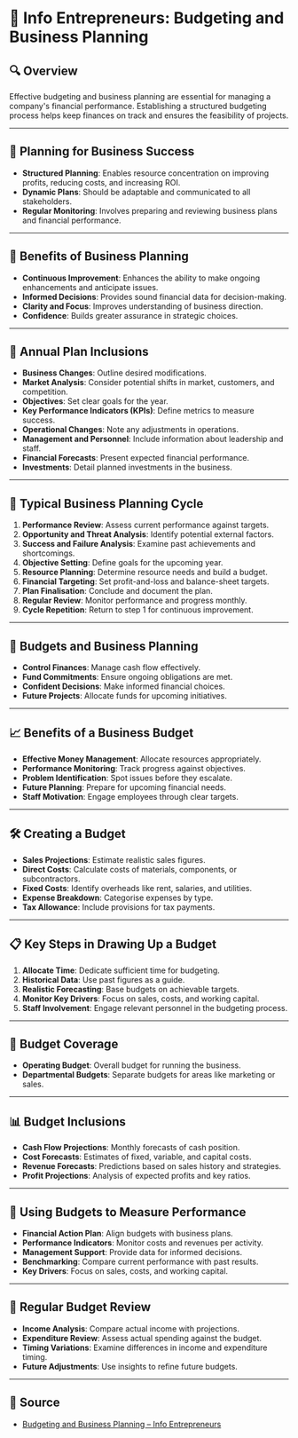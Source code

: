 # 📘 Info Entrepreneurs: Budgeting and Business Planning

## 🔍 Overview

Effective budgeting and business planning are essential for managing a company's financial performance. Establishing a structured budgeting process helps keep finances on track and ensures the feasibility of projects.

---

## 🧭 Planning for Business Success

- **Structured Planning**: Enables resource concentration on improving profits, reducing costs, and increasing ROI.
- **Dynamic Plans**: Should be adaptable and communicated to all stakeholders.
- **Regular Monitoring**: Involves preparing and reviewing business plans and financial performance.

---

## 🎯 Benefits of Business Planning

- **Continuous Improvement**: Enhances the ability to make ongoing enhancements and anticipate issues.
- **Informed Decisions**: Provides sound financial data for decision-making.
- **Clarity and Focus**: Improves understanding of business direction.
- **Confidence**: Builds greater assurance in strategic choices.

---

## 📅 Annual Plan Inclusions

- **Business Changes**: Outline desired modifications.
- **Market Analysis**: Consider potential shifts in market, customers, and competition.
- **Objectives**: Set clear goals for the year.
- **Key Performance Indicators (KPIs)**: Define metrics to measure success.
- **Operational Changes**: Note any adjustments in operations.
- **Management and Personnel**: Include information about leadership and staff.
- **Financial Forecasts**: Present expected financial performance.
- **Investments**: Detail planned investments in the business.

---

## 🔄 Typical Business Planning Cycle

1. **Performance Review**: Assess current performance against targets.
2. **Opportunity and Threat Analysis**: Identify potential external factors.
3. **Success and Failure Analysis**: Examine past achievements and shortcomings.
4. **Objective Setting**: Define goals for the upcoming year.
5. **Resource Planning**: Determine resource needs and build a budget.
6. **Financial Targeting**: Set profit-and-loss and balance-sheet targets.
7. **Plan Finalisation**: Conclude and document the plan.
8. **Regular Review**: Monitor performance and progress monthly.
9. **Cycle Repetition**: Return to step 1 for continuous improvement.

---

## 💼 Budgets and Business Planning

- **Control Finances**: Manage cash flow effectively.
- **Fund Commitments**: Ensure ongoing obligations are met.
- **Confident Decisions**: Make informed financial choices.
- **Future Projects**: Allocate funds for upcoming initiatives.

---

## 📈 Benefits of a Business Budget

- **Effective Money Management**: Allocate resources appropriately.
- **Performance Monitoring**: Track progress against objectives.
- **Problem Identification**: Spot issues before they escalate.
- **Future Planning**: Prepare for upcoming financial needs.
- **Staff Motivation**: Engage employees through clear targets.

---

## 🛠️ Creating a Budget

- **Sales Projections**: Estimate realistic sales figures.
- **Direct Costs**: Calculate costs of materials, components, or subcontractors.
- **Fixed Costs**: Identify overheads like rent, salaries, and utilities.
- **Expense Breakdown**: Categorise expenses by type.
- **Tax Allowance**: Include provisions for tax payments.

---

## 📋 Key Steps in Drawing Up a Budget

1. **Allocate Time**: Dedicate sufficient time for budgeting.
2. **Historical Data**: Use past figures as a guide.
3. **Realistic Forecasting**: Base budgets on achievable targets.
4. **Monitor Key Drivers**: Focus on sales, costs, and working capital.
5. **Staff Involvement**: Engage relevant personnel in the budgeting process.

---

## 🧾 Budget Coverage

- **Operating Budget**: Overall budget for running the business.
- **Departmental Budgets**: Separate budgets for areas like marketing or sales.

---

## 📊 Budget Inclusions

- **Cash Flow Projections**: Monthly forecasts of cash position.
- **Cost Forecasts**: Estimates of fixed, variable, and capital costs.
- **Revenue Forecasts**: Predictions based on sales history and strategies.
- **Profit Projections**: Analysis of expected profits and key ratios.

---

## 📏 Using Budgets to Measure Performance

- **Financial Action Plan**: Align budgets with business plans.
- **Performance Indicators**: Monitor costs and revenues per activity.
- **Management Support**: Provide data for informed decisions.
- **Benchmarking**: Compare current performance with past results.
- **Key Drivers**: Focus on sales, costs, and working capital.

---

## 🔄 Regular Budget Review

- **Income Analysis**: Compare actual income with projections.
- **Expenditure Review**: Assess actual spending against the budget.
- **Timing Variations**: Examine differences in income and expenditure timing.
- **Future Adjustments**: Use insights to refine future budgets.

---

## 🔗 Source

- [Budgeting and Business Planning – Info Entrepreneurs](https://www.infoentrepreneurs.org/en/guides/budgeting-and-business-planning/)
